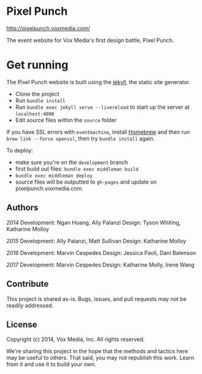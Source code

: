 # Pixel Punch

http://pixelpunch.voxmedia.com/

The event website for Vox Media's first design battle, Pixel Punch.

# Get running
The Pixel Punch website is built using the [jekyll](https://jekyllrb.com), the static site generator.

- Clone the project
- Run `bundle install`
- Run `bundle exec jekyll serve --livereload` to start up the server at `localhost:4000`
- Edit source files within the `source` folder

If you have SSL errors with `eventmachine`, install [Homebrew](http://brew.sh/) and then run `brew link --force openssl`, then try `bundle install` again.

To deploy:
- make sure you're on the `development` branch
- first build out files: `bundle exec middleman build`
- `bundle exec middleman deploy`
- source files will be outputted to `gh-pages` and update on pixelpunch.voxmedia.com.

## Authors
*2014* Development: Ngan Hoang, Ally Palanzi Design: Tyson Whiting, Katharine Molloy

*2015* Development: Ally Palanzi, Matt Sullivan Design: Katharine Molloy

*2016* Development: Marvin Cespedes Design: Jessica Paoli, Dani Balenson

*2017* Development: Marvin Cespedes Design: Katharine Molly, Irene Wang

## Contribute

This project is shared as-is. Bugs, issues, and pull requests may not be readily addressed.

## License

Copyright (c) 2014, Vox Media, Inc.
All rights reserved.

We're sharing this project in the hope that the methods and tactics here may be useful to others. That said, you may not republish this work. Learn from it and use it to build your own.
